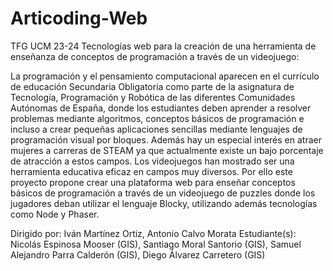 # Articoding-Web
TFG UCM 23-24
Tecnologías web para la creación de una herramienta de enseñanza de conceptos de programación a través de un videojuego:

  La programación y el pensamiento computacional aparecen en el currículo de educación Secundaria Obligatoria como parte de la asignatura de Tecnología, Programación y Robótica de las diferentes Comunidades Autónomas de España, donde los estudiantes deben aprender a resolver problemas mediante algoritmos, conceptos básicos de programación e incluso a crear pequeñas aplicaciones sencillas mediante lenguajes de programación visual por bloques. Además hay un especial interés en atraer mujeres a carreras de STEAM ya que actualmente existe un bajo porcentaje de atracción a estos campos. Los videojuegos han mostrado ser una herramienta educativa eficaz en campos muy diversos. Por ello este proyecto propone crear una plataforma web para enseñar conceptos básicos de programación a través de un videojuego de puzzles donde los jugadores deban utilizar el lenguaje Blocky, utilizando además tecnologías como Node y Phaser.

  Dirigido por: Iván Martínez Ortiz, Antonio Calvo Morata
  Estudiante(s): Nicolás Espinosa Mooser (GIS), Santiago Moral Santorio (GIS), Samuel Alejandro Parra Calderón (GIS), Diego Álvarez Carretero (GIS)

